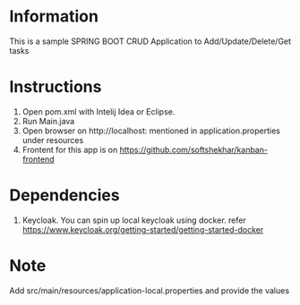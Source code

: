 # Information
This is a sample SPRING BOOT CRUD Application to Add/Update/Delete/Get tasks

# Instructions
1. Open pom.xml with Intelij Idea or Eclipse.
2. Run Main.java
3. Open browser on http://localhost:<port> mentioned in application.properties under resources
4. Frontent for this app is on https://github.com/softshekhar/kanban-frontend

# Dependencies
1. Keycloak. You can spin up local keycloak using docker. refer https://www.keycloak.org/getting-started/getting-started-docker

# Note
Add src/main/resources/application-local.properties and provide the values





